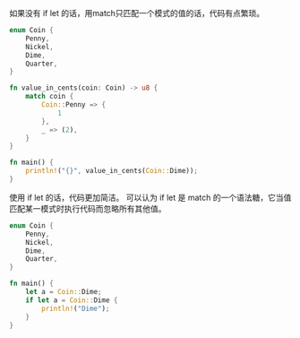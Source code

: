 
如果没有 if let 的话，用match只匹配一个模式的值的话，代码有点繁琐。

```rust
enum Coin {
    Penny,
    Nickel,
    Dime,
    Quarter,
}

fn value_in_cents(coin: Coin) -> u8 {
    match coin {
        Coin::Penny => {
            1
        },
        _ => (2),
    }
}

fn main() {
    println!("{}", value_in_cents(Coin::Dime));
}
```

使用 if let 的话，代码更加简洁。 可以认为 if let 是 match 的一个语法糖，它当值匹配某一模式时执行代码而忽略所有其他值。

```rust
enum Coin {
    Penny,
    Nickel,
    Dime,
    Quarter,
}

fn main() {
    let a = Coin::Dime;
    if let a = Coin::Dime {
        println!("Dime");
    }
}   
```